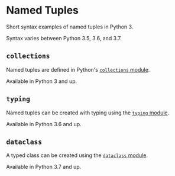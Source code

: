 # Named Tuples

Short syntax examples of named tuples in Python 3.

Syntax varies between Python 3.5, 3.6, and 3.7.


## `collections`

Named tuples are defined in Python's [`collections` module](https://docs.python.org/3/library/collections.html#collections.namedtuple).

Available in Python 3 and up.


## `typing`

Named tuples can be created with typing using the [`typing` module](https://docs.python.org/3/library/typing.html#typing.NamedTuple).

Available in Python 3.6 and up.


## `dataclass`

A typed class can be created using the [`dataclass` module](https://docs.python.org/3/library/dataclasses.html#module-dataclasses).

Available in Python 3.7 and up.
